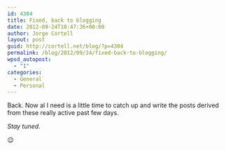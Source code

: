 ```yaml
---
id: 4304
title: Fixed, back to blogging
date: 2012-09-24T10:47:36+00:00
author: Jorge Cortell
layout: post
guid: http://cortell.net/blog/?p=4304
permalink: /blog/2012/09/24/fixed-back-to-blogging/
wpsd_autopost:
  - "1"
categories:
  - General
  - Personal
---
```

Back. Now al I need is a little time to catch up and write the posts derived from these really active past few days.

_Stay tuned_.

😉